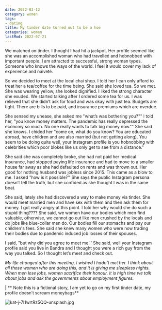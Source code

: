 ```yaml
---
date: 2022-03-12
category: women
tags:
- dating
title: My tinder date turned out to be a hoe
categories: women
lastMod: 2022-07-21
---
```

We matched on tinder. I thought I had hit a jackpot. Her profile seemed like she was an accomplished woman who had travelled and hobnobbed with important people.  I am attracted to successful, strong woman types. Someone who knows the ways of the world. I feel it would cover my lack of experience and naiveté.

So we decided to meet at the local chai shop. I told her I can only afford to treat her a tea/coffee for the time being. She said she loved tea. So we met. She was wearing yellow, she looked dignified. I liked the strong character she exuded. We started talking after I ordered some tea for us. I was relieved that she didn’t ask for food and was okay with just tea. Budgets are tight. There are bills to be paid, and insurance premiums which are overdue.

She sensed my unease, she asked me "what’s was bothering you?"" I told her, "you know money matters. The pandemic has really depressed the economy so much. No one really wants to talk big money now."" She said she knows. I chided her "come on, what do you know? You are educated abroad, have children and are also married (but not getting along).  You seem to be doing quite well, your Instagram profile is you hobnobbing with celebrities which poor blokes like us only get to see from a distance.''

She said she was completely broke, she had not paid her medical insurance, had stopped paying life insurance and had to move to a smaller house far away as she had defaulted on rents and was thrown out. Her good for nothing husband was jobless since 2015.  This came as a blow to me. I asked "how is it possible?'' She says the public Instagram persona doesn’t tell the truth, but she confided as she thought I was in the same boat.

She said, lately she had discovered a way to make money via tinder. She would meet married men and have sex with them and then ask them for money.  I got really angry at this point. I told her why would she do such a stupid thing????  She said, we women have our bodies which men find valuable, otherwise, we cannot go out like men crushed by the locals and do jobs like blue-collar men do. Our bodies fill our stomachs and pay our children's fees. She said she knew many women who were now trading their bodies due to pandemic induced job losses of their spouses.

I said, "but why did you agree to meet me.'' She said, well your Instagram profile said you live in Bandra and I thought you were a rich guy from the way you talked. So I thought let’s meet and check out.

*My life changed after this meeting, I wished I hadn’t met her. I think about all those women who are doing this, and it is giving me sleepless nights. When men lose jobs, women sacrifice their honour. It is high time we talk about jobs and ask the governments about employment figures.*

| ** Note this is a fictional story, I am yet to go on my first tinder date, my profile doesn’t scream moneybags**

![kat-j-7I1wrtRz5QQ-unsplash.jpg](https://manojnayak.mataroa.blog/images/c875b64e.jpeg)
